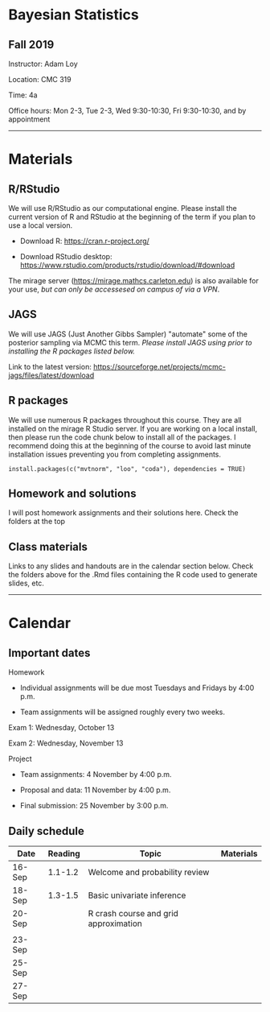 # Bayesian Statistics

## Fall 2019

Instructor: Adam Loy

Location: CMC 319

Time: 4a

Office hours: Mon 2-3, Tue 2-3, Wed 9:30-10:30, Fri 9:30-10:30, and by appointment

* * * 

# Materials

## R/RStudio

We will use R/RStudio as our computational engine. Please install the current version of R and RStudio at
the beginning of the term if you plan to use a local version.

- Download R: https://cran.r-project.org/

- Download RStudio desktop: https://www.rstudio.com/products/rstudio/download/#download

The mirage server (https://mirage.mathcs.carleton.edu) is also available for your use, *but can only be accessesed on campus of via a VPN*.

## JAGS

We will use JAGS (Just Another Gibbs Sampler) "automate" some of the posterior sampling via MCMC this term. *Please install JAGS using prior to installing the R packages listed below.*

Link to the latest version: https://sourceforge.net/projects/mcmc-jags/files/latest/download

## R packages

We will use numerous R packages throughout this course. They are all installed on the mirage R Studio server.
If you are working on a local install, then please run the code chunk below to install all of the packages.
I recommend doing this at the beginning of the course to avoid last minute installation issues preventing
you from completing assignments.

```
install.packages(c("mvtnorm", "loo", "coda"), dependencies = TRUE)
```

## Homework and solutions

I will post homework assignments and their solutions here. Check the folders at the top

## Class materials

Links to any slides and handouts are in the calendar section below. Check the folders above for the .Rmd files
containing the R code used to generate slides, etc.

* * * 

# Calendar

## Important dates

Homework

 - Individual assignments will be due most Tuesdays and Fridays by 4:00 p.m.
 
 - Team assignments will be assigned roughly every two weeks.

Exam 1: Wednesday, October 13

Exam 2: Wednesday, November 13

Project

- Team assignments: 4 November by 4:00 p.m.

- Proposal and data: 11 November by 4:00 p.m.

- Final submission: 25 November by 3:00 p.m.

## Daily schedule

Date | Reading | Topic | Materials
-----|---------|-----------|----------------
16-Sep | 1.1-1.2 | Welcome and probability review |
18-Sep | 1.3-1.5 | Basic univariate inference |
20-Sep |  | R crash course and grid approximation |
 | | |
23-Sep | | |
25-Sep | | |
27-Sep | | |

